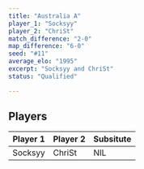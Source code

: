 ```yaml
---
title: "Australia A"
player_1: "Socksyy"
player_2: "ChriSt"
match_difference: "2-0"
map_difference: "6-0"
seed: "#11"
average_elo: "1995"
excerpt: "Socksyy and ChriSt"
status: "Qualified"

---
```

## Players

| Player 1 | Player 2 | Subsitute |
| -- | -- | -- |
| Socksyy | ChriSt | NIL |
